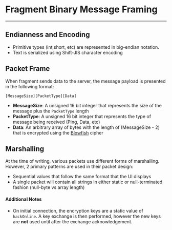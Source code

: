 # Fragment Binary Message Framing
___

## Endianness and Encoding
- Primitive types (int,short, etc) are represented in big-endian notation.
- Text is serialized using Shift-JIS character encoding

## Packet Frame
When fragment sends data to the server, the message payload is presented in the following format:

`[MessageSize][PacketType][Data]`


- **MessageSize**: A unsigned 16 bit integer that represents the size of the message plus the `PacketType` length
- **PacketType**: A unsigned 16 bit integer that represents the type of message being received (Ping, Data, etc)
- **Data**: An arbitrary array of bytes with the length of (MessageSize - 2) that is encrypted using the [Blowfish](https://en.wikipedia.org/wiki/Blowfish_(cipher)) cipher

## Marshalling
At the time of writing, various packets use different forms of marshalling. However, 2 primary patterns are used in their packet design:

- Sequential values that follow the same format that the UI displays
- A single packet will contain all strings in either static or null-terminated fashion (null-byte vs array length)

#### Additional Notes
- On initial connection, the encryption keys are a static value of `hackOnline`. A key exchange is then performed, however
the new keys are **not** used until after the exchange acknowledgement.

